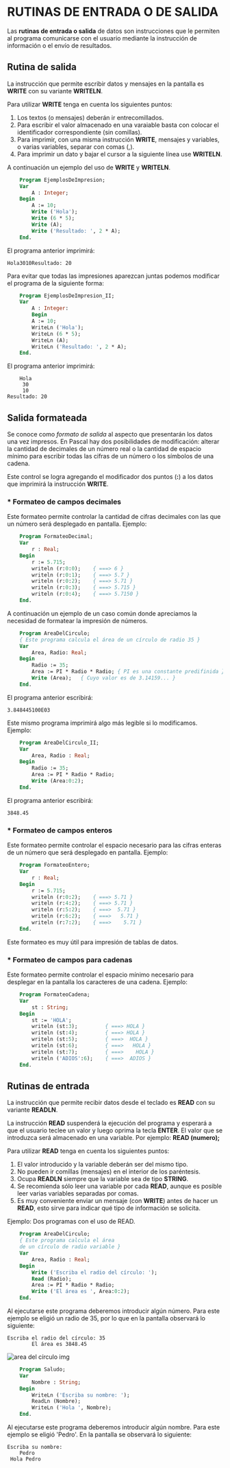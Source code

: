 # RUTINAS DE ENTRADA O DE SALIDA

Las **rutinas de entrada o salida** de datos son instrucciones que le permiten al programa comunicarse con el usuario mediante la instrucción de información o el envío de resultados.

## Rutina de salida

La instrucción que permite escribir datos y mensajes en la pantalla es **WRITE** con su variante **WRITELN**.    

Para utilizar  **WRITE** tenga en cuenta los siguientes puntos:

1. Los textos (o mensajes) deberán ir entrecomillados.
2. Para escribir el valor almacenado en una varaiable basta con colocar el identificador correspondiente (sin comillas).
3. Para imprimir, con una misma instrucción **WRITE**, mensajes y variables, o varias variables, separar con comas (,).
4. Para imprimir un dato y bajar el cursor a la siguiente línea use **WRITELN**.

A continuación un ejemplo del uso de **WRITE** y **WRITELN**.

```pascal
    Program EjemplosDeImpresion;
    Var
        A : Integer;
    Begin
        A := 10;
        Write ('Hola');
        Write (6 * 5);
        Write (A); 
        Write ('Resultado: ', 2 * A);
    End.
```

El programa anterior imprimirá:

    Hola3010Resultado: 20

Para evitar que todas las impresiones aparezcan juntas podemos modificar el programa de la siguiente forma:


```pascal
    Program EjemplosDeImpresion_II;
    Var
        A : Integer:
        Begin
        A := 10;
        WriteLn ('Hola');
        WriteLn (6 * 5);
        WriteLn (A);
        WriteLn ('Resultado: ', 2 * A);
    End.
```

El programa anterior imprimirá:

        Hola
         30
         10
    Resultado: 20


## Salida formateada

Se conoce como *formato de salida* al aspecto que presentarán los datos una vez impresos. En Pascal hay dos posibilidades de modificación: alterar la cantidad de decimales de un número real o la cantidad de espacio mínimo para escribir todas las cifras de un número o los símbolos de una cadena.

Este control se logra agregando el modificador dos puntos (**:**) a los datos que imprimirá la instrucción **WRITE**.


### * Formateo de campos decimales

Este formateo permite controlar la cantidad de cifras decimales con las que un número será desplegado en pantalla. Ejemplo:


```pascal
    Program FormateoDecimal;
    Var
        r : Real;
    Begin
        r := 5.715;
        writeln (r:0:0);    { ===> 6 }
        writeln (r:0:1);    { ===> 5.7 }
        writeln (r:0:2);    { ===> 5.71 }
        writeln (r:0:3);    { ===> 5.715 }
        writeln (r:0:4);    { ===> 5.7150 }
    End.
```


A continuación un ejemplo de un caso común donde apreciamos la necesidad de formatear la impresión de números.


```pascal
    Program AreaDelCirculo;
    { Este programa calcula el área de un círculo de radio 35 }
    Var
        Area, Radio: Real;
    Begin
        Radio := 35;
        Area := PI * Radio * Radio; { PI es una constante predifinida }
        Write (Area);   { Cuyo valor es de 3.14159... }
    End.
```

El programa anterior escribirá: 

    3.848445100E03 


Este mismo programa imprimirá algo más legible si lo modificamos. Ejemplo:


```pascal
    Program AreaDelCirculo_II;
    Var
        Area, Radio : Real;
    Begin
        Radio := 35;
        Area := PI * Radio * Radio;
        Write (Area:0:2);
    End.
```


El programa anterior escribirá:

    3848.45

### * Formateo de campos enteros

Este formateo permite controlar el espacio necesario para las cifras enteras de un número que será desplegado en pantalla. Ejemplo:

```pascal
    Program FormateoEntero;
    Var
        r : Real;
    Begin
        r := 5.715;
        writeln (r:0:2);    { ===> 5.71 }
        writeln (r:4:2);    { ===> 5.71 }
        writeln (r:5:2);    { ===>  5.71 }
        writeln (r:6:2);    { ===>   5.71 }
        writeln (r:7:2);    { ===>    5.71 }
    End.
```

Este formateo es muy útil para impresión de tablas de datos.

### * Formateo de campos para cadenas

Este formateo permite controlar el espacio mínimo necesario para desplegar en la pantalla los caracteres de una cadena. Ejemplo:

```pascal
    Program FormateoCadena;
    Var
        st : String;
    Begin
        st := 'HOLA';
        writeln (st:3);         { ===> HOLA }
        writeln (st:4);         { ===> HOLA }
        writeln (st:5);         { ===>  HOLA }
        writeln (st:6);         { ===>   HOLA }
        writeln (st:7);         { ===>    HOLA }
        writeln ('ADIOS':6);    { ===>  ADIOS }
    End.
```

## Rutinas de entrada

La instrucción que permite recibir datos desde el teclado es **READ** con su variante **READLN**.

La instrucción **READ** suspenderá la ejecución del programa y esperará a que el usuario teclee un valor y luego oprima la tecla **ENTER**. El valor que se introduzca será almacenado en una variable. Por ejemplo: **READ (numero);**

Para utilizar **READ** tenga en cuenta los siguientes puntos:

1. El valor introducido y la variable deberán ser del mismo tipo.
2. No pueden ir comillas (mensajes) en el interior de los paréntesis.
3. Ocupa **READLN** siempre que la variable sea de tipo **STRING**.
4. Se recomienda sólo leer una variable por cada **READ**, aunque es posible leer varias variables separadas por comas.
5. Es muy conveniente enviar un mensaje (con **WRITE**) antes de hacer un **READ**, esto sirve para indicar qué tipo de información se solicita.

Ejemplo: Dos programas con el uso de READ.

```pascal
    Program AreaDelCirculo;
    { Este programa calcula el área
    de un círculo de radio variable }
    Var
        Area, Radio : Real;
    Begin
        Write ('Escriba el radio del círculo: ');
        Read (Radio);
        Area := PI * Radio * Radio;
        Write ('El área es ', Area:0:2);
    End.
```

Al ejecutarse este programa deberemos introducir algún número. Para este ejemplo se eligió un radio de 35, por lo que en la pantalla observará lo siguiente:

    Escriba el radio del círculo: 35
            El área es 3848.45

![area del círculo img](../img/areaDelCirculo.jpg "Area del círculo")

```pascal
    Program Saludo;
    Var
        Nombre : String;
    Begin
        WriteLn ('Escriba su nombre: ');
        ReadLn (Nombre);
        WriteLn ('Hola ', Nombre);
    End.
```

Al ejecutarse este programa deberemos introducir algún nombre. Para este ejemplo se eligió 'Pedro'. En la pantalla se observará lo siguiente:

    Escriba su nombre:
        Pedro
     Hola Pedro